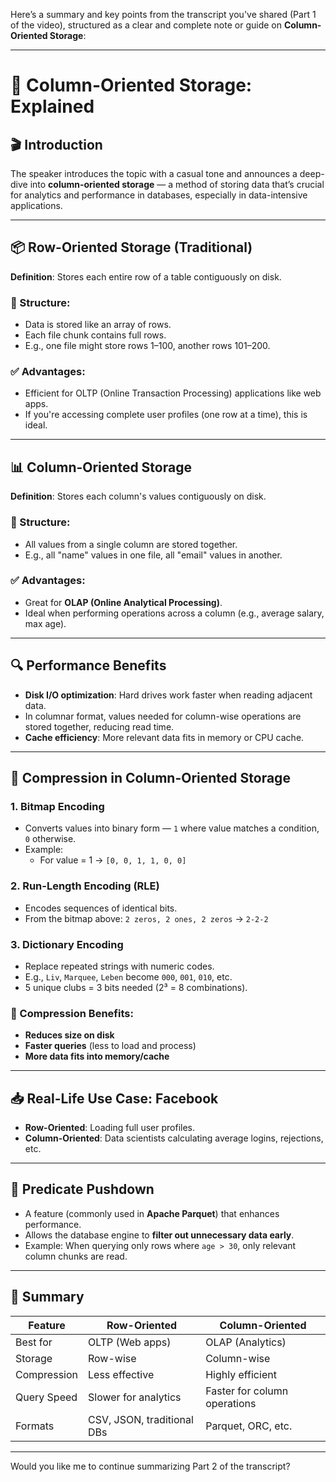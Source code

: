 Here’s a summary and key points from the transcript you've shared (Part 1 of the video), structured as a clear and complete note or guide on **Column-Oriented Storage**:

---

# 🧠 Column-Oriented Storage: Explained

## 🎬 Introduction
The speaker introduces the topic with a casual tone and announces a deep-dive into **column-oriented storage** — a method of storing data that’s crucial for analytics and performance in databases, especially in data-intensive applications.

---

## 📦 Row-Oriented Storage (Traditional)
**Definition**: Stores each entire row of a table contiguously on disk.

### 🧱 Structure:
- Data is stored like an array of rows.
- Each file chunk contains full rows.
- E.g., one file might store rows 1–100, another rows 101–200.

### ✅ Advantages:
- Efficient for OLTP (Online Transaction Processing) applications like web apps.
- If you're accessing complete user profiles (one row at a time), this is ideal.

---

## 📊 Column-Oriented Storage
**Definition**: Stores each column's values contiguously on disk.

### 🧱 Structure:
- All values from a single column are stored together.
- E.g., all "name" values in one file, all "email" values in another.

### ✅ Advantages:
- Great for **OLAP (Online Analytical Processing)**.
- Ideal when performing operations across a column (e.g., average salary, max age).

---

## 🔍 Performance Benefits
- **Disk I/O optimization**: Hard drives work faster when reading adjacent data.
- In columnar format, values needed for column-wise operations are stored together, reducing read time.
- **Cache efficiency**: More relevant data fits in memory or CPU cache.

---

## 🧱 Compression in Column-Oriented Storage

### 1. **Bitmap Encoding**
- Converts values into binary form — `1` where value matches a condition, `0` otherwise.
- Example:
  - For value = 1 → `[0, 0, 1, 1, 0, 0]`

### 2. **Run-Length Encoding (RLE)**
- Encodes sequences of identical bits.
- From the bitmap above: `2 zeros, 2 ones, 2 zeros` → `2-2-2`

### 3. **Dictionary Encoding**
- Replace repeated strings with numeric codes.
- E.g., `Liv`, `Marquee`, `Leben` become `000`, `001`, `010`, etc.
- 5 unique clubs = 3 bits needed (2³ = 8 combinations).

### 🎯 Compression Benefits:
- **Reduces size on disk**
- **Faster queries** (less to load and process)
- **More data fits into memory/cache**

---

## 📥 Real-Life Use Case: Facebook
- **Row-Oriented**: Loading full user profiles.
- **Column-Oriented**: Data scientists calculating average logins, rejections, etc.

---

## 🔄 Predicate Pushdown
- A feature (commonly used in **Apache Parquet**) that enhances performance.
- Allows the database engine to **filter out unnecessary data early**.
- Example: When querying only rows where `age > 30`, only relevant column chunks are read.

---

## 📌 Summary
| Feature | Row-Oriented | Column-Oriented |
|--------|---------------|------------------|
| Best for | OLTP (Web apps) | OLAP (Analytics) |
| Storage | Row-wise | Column-wise |
| Compression | Less effective | Highly efficient |
| Query Speed | Slower for analytics | Faster for column operations |
| Formats | CSV, JSON, traditional DBs | Parquet, ORC, etc. |

---

Would you like me to continue summarizing Part 2 of the transcript?